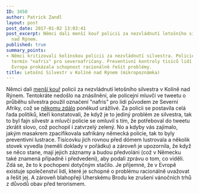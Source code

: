 ```yaml
---
ID: 3450
author: Patrick Zandl
layout: post
post_date: 2017-01-02 13:03:41
post_excerpt: Němci dali menší kouř policii za nezvládnutí letošního silvestra v Kolíně
  nad Rýnem.
published: true
summary_points:
- Němci kritizovali kolínskou policii za nezvládnutí silvestra. Policie použila kontroverzní
  termín "nafris" pro severoafričany. Preventivní kontroly tisíců lidí zabránily problémům.
  Evropa prokázala schopnost racionálně řešit problémy.
title: Letošní Silvestr v Kolíně nad Rýnem (mikropoznámka)
---
```


Němci dali <a href="http://www.sueddeutsche.de/panorama/silvesternacht-in-koeln-gruene-kritisieren-vorgehen-der-koelner-polizei-an-silvester-1.3317678">menší kouř</a> policii za nezvládnutí letošního silvestra v Kolíně nad Rýnem. Tentokráte nedošlo na znásilnění, ale policejní mluvčí ve tweetu o  průběhu silvestra použil označení "nafris" pro lidi původem ze Severní Afriky, což se <a href="http://www.sueddeutsche.de/politik/leserdiskussion-silvester-in-koeln-hat-die-polizei-richtig-gehandelt-1.3317716">někomu zdálo</a> poněkud urážlivé.  Za policii se postavila celá řada politiků, kteří konstatovali, že když je to jediný problém ze silvestra, tak to byl fajn silvestr a mluvčí policie se omluvil s tím, že potřeboval do tweetu zkrátit slovo, což pochopil i zatvrzelý zelený. No a kdyby vás zajímalo, jakým masakrem zpacifikovala safrikány německá policie, tak to byly preventivní lustrace. Tisícovku jich rovnou před dómem lustrovala a několik stovek vyvedla (neměli doklady v pořádku) a zároveň je upozornila, že když se něco stane, mají jejich záznamy a budou předvoláni (což v Německu také znamená případně i předvedeni), aby podali zprávu o tom, co viděli. Zdá se, že to k pochopení dotyčným stačilo. Je příjemné, že v Evropě existuje společenství lidí, které je schopné o problému racionálně uvažovat a řešit jej. A zároveň blahopřeji Uherskému Brodu ke zrušení vánočních trhů z důvodů obav před terorismem.